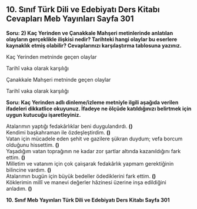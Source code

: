## 10. Sınıf Türk Dili ve Edebiyatı Ders Kitabı Cevapları Meb Yayınları Sayfa 301

**Soru: 2) Kaç Yerinden ve Çanakkale Mahşeri metinlerinde anlatılan olayların gerçeklikle ilişkisi nedir? Tarihteki hangi olaylar bu eserlere kaynaklık etmiş olabilir? Cevaplarınızı karşılaştırma tablosuna yazınız.**

Kaç Yerinden metninde geçen olaylar

Tarihî vaka olarak karşılığı

Çanakkale Mahşeri metninde geçen olaylar

Tarihî vaka olarak karşılığı

**Soru: Kaç Yerinden adlı dinleme/izleme metniyle ilgili aşağıda verilen ifadeleri dikkatlice okuyunuz. İfadeye ne ölçüde katıldığınızı belirtmek için uygun kutucuğu işaretleyiniz.**

Atalarımın yaptığı fedakârlıklar beni duygulandırdı. **()**  
 Kendimi başkahraman ile özdeşleştirdim. **()**  
 Vatan için mücadele eden şehit ve gazilere şükran duydum; vefa borcum olduğunu hissettim. **()**  
 Yaşadığım vatan toprağının ne kadar zor şartlar altında kazanıldığını fark ettim. **()**  
 Milletim ve vatanım için çok çaiışarak fedakârlık yapmam gerektiğinin bilincine vardım. **()**  
 Atalarımın bugün için büyük bedeller ödediklerini fark ettim. **()**  
 Köklerimin millî ve manevi değerler hâzinesi üzerine inşa edildiğini anladım. **()**

**10. Sınıf Meb Yayınları Türk Dili ve Edebiyatı Ders Kitabı Sayfa 301**
